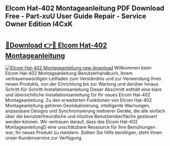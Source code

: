 ## Elcom Hat-402 Montageanleitung PDF Download Free - Part-xuU User Guide Repair - Service Owner Edition I4CxK

# <h2><a href="http://df859w.blite.top/?on=Elcom+Hat-402+Montageanleitung">🔗Download 👉🔴 Elcom Hat-402 Montageanleitung</a></h2>

[![Elcom Hat-402 Montageanleitung new download](https://i.imgur.com/lujVjoI.png)](http://df859w.blite.top/?on=Elcom+Hat-402+Montageanleitung)
Willkommen beim Elcom Hat-402 Montageanleitung-Benutzerhandbuch, Ihrem vertrauenswürdigen Leitfaden zum Verständnis und zur Verwendung Ihres neuen Produkts, von der Einrichtung bis zur Wartung und darüber hinaus. Schritt-für-Schritt-Installationsanleitung Dieser Abschnitt enthält eine klare und übersichtliche Installationsanleitung für Ihr neues Elcom Hat-402 Montageanleitung. Zu den erweiterten Funktionen von Elcom Hat-402 Montageanleitung gehören Geolokalisierung, intelligente Warnungen, anpassbare Designs und Synchronisierung mehrerer Geräte, die alle einfach über die benutzerfreundliche und intuitive Benutzeroberfläche gesteuert werden können. Wir vertrauen darauf, dass das Elcom Hat-402 MontageanleitungD eine unschätzbare Ressource für Ihre Bemühungen war, Ihr neues Produkt zu meistern. Sollten Sie Hilfe benötigen, steht Ihnen unser Kundenservice zur Verfügung.
